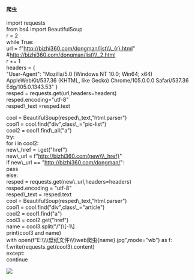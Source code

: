 #### 爬虫

  
import requests  
from bs4 import BeautifulSoup  
r = 2  
while True:  
url = f"http://bizhi360.com/dongman/list\\\_{r}.html"  
#http://bizhi360.com/dongman/list\\\_2.html  
r += 1  
headers = {  
"User-Agent": "Mozilla/5.0 (Windows NT 10.0; Win64; x64) AppleWebKit/537.36 (KHTML, like Gecko) Chrome/105.0.0.0 Safari/537.36  
Edg/105.0.1343.53" }  
resped = requests.get(url,headers=headers)  
resped.encoding="utf-8"  
resped\\\_text =resped.text  
  
cool = BeautifulSoup(resped\\\_text,"html.parser")  
cool1 = cool.find("div",class\\\_="pic-list")  
cool2 = cool1.find\\\_all("a")  
try:  
for i in cool2:  
new\\\_href = i.get("href")  
new\\\_url = f"http://bizhi360.com{new\\\_href}"  
if new\\\_url == "http://bizhi360.com/dongman/":  
pass  
else:  
resped = requests.get(new\\\_url,headers=headers)  
resped.encoding = "utf-8"  
resped\\\_text = resped.text  
cool = BeautifulSoup(resped\\\_text,"html.parser")  
cool1 = cool.find("div",class\\\_="article")  
cool2 = cool1.find("a")  
cool3 = cool2.get("href")  
name = cool3.split("/")\\\[-1\\\]  
print(cool3 and name)  
with open(f"E:\\\\\\\\壁纸文件\\\\\\\\web爬虫{name}.jpg",mode="wb") as f:  
f.write(requests.get(cool3).content)  
except:  
continue  
  
![](https://img95.699pic.com/photo/50007/6110.jpg_wh300.jpg)
